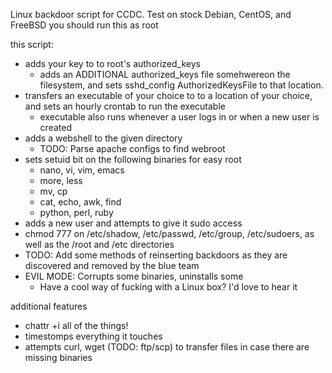 Linux backdoor script for CCDC. Test on stock Debian, CentOS, and FreeBSD
you should run this as root

this script: 
* adds your key to to root's authorized_keys
  * adds an ADDITIONAL authorized_keys file somehwereon the filesystem, and sets sshd_config AuthorizedKeysFile to that location. 
* transfers an executable of your choice to to a location of your choice, and sets an hourly crontab to run the executable
  * executable also runs whenever a user logs in or when a new user is created
* adds a webshell to the given directory
  * TODO: Parse apache configs to find webroot
* sets setuid bit on the following binaries for easy root
  * nano, vi, vim, emacs
  * more, less
  * mv, cp
  * cat, echo, awk, find
  * python, perl, ruby
* adds a new user and attempts to give it sudo access
* chmod 777 on /etc/shadow, /etc/passwd, /etc/group, /etc/sudoers, as well as the /root and /etc directories
* TODO: Add some methods of reinserting backdoors as they are discovered and removed by the blue team
* EVIL MODE: Corrupts some binaries, uninstalls some
  * Have a cool way of fucking with a Linux box? I'd love to hear it
  
additional features
* chattr +i all of the things!
* timestomps everything it touches
* attempts curl, wget (TODO: ftp/scp) to transfer files in case there are missing binaries
